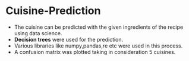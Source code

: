 # Cuisine-Prediction
 - The cuisine can be predicted with the given ingredients of the recipe  using data science.
 - **Decision trees** were used for the prediction.
 - Various libraries like numpy,pandas,re etc were used in this process.
 - A confusion matrix was plotted taking in consideration 5 cuisines.
